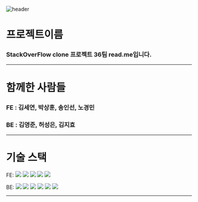 ﻿![header](https://capsule-render.vercel.app/api?type=waving&color=0:EEFF00,100:FCFFB2&height=200&section=header&text=36두유&fontSize=70&fontColor=425F57)
# 프로젝트이름

### StackOverFlow clone 프로젝트 36팀 read.me입니다.
***
# 함께한 사람들

### FE : 김세연, 박상훈, 송인선, 노경민
### BE : 김영준, 허성은, 김지효
***
# 기술 스택

FE: <img src="https://img.shields.io/badge/react-61DAFB?style=for-the-badge&logo=react&logoColor=black"> <img src="https://img.shields.io/badge/fontawesome-339AF0?style=for-the-badge&logo=fontawesome&logoColor=white"> <img src="https://img.shields.io/badge/node.js-339933?style=for-the-badge&logo=Node.js&logoColor=white"> <img src="https://img.shields.io/badge/redux-764ABC?style=for-the-badge&logo=redux&logoColor=white"> <img src="https://img.shields.io/badge/styledcomponents-DB7093?style=for-the-badge&logo=styledcomponents&logoColor=white">

BE: <img src="https://img.shields.io/badge/java-007396?style=for-the-badge&logo=java&logoColor=white"> <img src="https://img.shields.io/badge/springboot-6DB33F?style=for-the-badge&logo=springboot&logoColor=white"> <img src="https://img.shields.io/badge/mysql-4479A1?style=for-the-badge&logo=mysql&logoColor=white"> <img src="https://img.shields.io/badge/gradle-02303A?style=for-the-badge&logo=gradle&logoColor=white">  <img src="https://img.shields.io/badge/docker-2496ED?style=for-the-badge&logo=docker&logoColor=white"> <img src="https://img.shields.io/badge/JUnit-25A162?style=for-the-badge&logo=junit5&logoColor=white"> 

***
